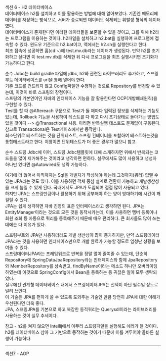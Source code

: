 섹션 6 - H2 데이터베이스  
데이터베이스 h2를 설치하고 이를 활용하는 방법에 대해 알아보았다. 기존엔 메모리에 데이터를 저장하는 방식으로, 서버가 종료되면 데이터도 삭제되는 휘발성 형식의 데이터였다.  
데이터베이스가 존재한다면 이러한 데이터들을 보존할 수 있을 것이고, 그를 위해 h2라는 프로그램을 이용하는 것이다. h2파일을 설치하고 h2.bat을 실행하여 프로그램에 접속할 수 있다. 윈도우 기준으로 h2.bat이고, 맥에서는 h2.sh를 실행한다고 한다.  
최초 접속에 성공하면 홈(cd ~)에 test.mv.db라는 데이터가 생성된다. 만약 h2를 초기화하고 싶다면 이 test.mv.db를 삭제한 뒤 다시 프로그램을 최초 실행시키면 초기화가 가능하다고 한다.  

순수 Jdbc는 build gradle 파일에 jdbc, h2와 관련된 라이브러리도 추가하고, 스프링부트 데이터베이스를 url을 통해 넣어야 한다.  
기존 코드를 건드리지 않고 Config파일만 수정하는 것으로 Repository를 변경할 수 있는데, 이것이 바로 스프링의 장점이다.  
스프링의 기본언어인 자바의 인터페이스 기능을 잘 활용한다면 OCP(개방폐쇄원칙)을 구현할 수 있다.  
Test를 할 때 @Aftereach 구문으로 Test가 돌 때마다 입력된 정보를 삭제하는 기능도 있는데, Rollback 기능을 사용하여 테스트를 다 하고 다시 초기상태로 돌아가는 방법도 있을 것이다 --> @Transactional 사용. 이러면 반복실행 테스트도 문제없이 구동된다.  
참고로 Transactional은 Test케이스에서만 동작한다.  
최소단위로 테스트하는 것을 단위테스트, 스프링 컨테이너를 포함하여 테스트하는것을 통합테스트라고 한다. 이왕이면 단위테스트가 더 좋은 경우가 많으니 참고.  

순수 스프링 Jdbc에 이어, 스프링 Jdbc템플릿에 대해 소개하자면 위에서 반복되는 코드들을 많이 제거해주는 것이라고 생각하면 편하다. 실무에서도 많이 사용하고 생성자 하나만 있다면 @Autowired도 생략 가능하다.  

여기에 더 얹어서 아직까지는 Sql을 개발자가 작성해야 하는데 그것까지(쿼리) 없앨 수 있는 JPA라는 것도 있다. 이를 사용하면 객체 중심 설계로 전환이 가능하고 개발생산성을 크게 높일 수 있게 된다. 국내에서도 JPA가 도입되며 점점 많이 사용되고 있다.  
하지만 JPA는 스프링만큼이나 활용하기 위해 공부해야 하는 양이 방대하기에 시간이 꽤 걸릴 수 있다.  
JPA는 쉽게 생각하면 자바 진영의 표준 인터페이스라고 생각하면 된다. JPA는 EntityManager이라는 것으로 모든 것을 동작시키는데, 이를 사용하면 멤버 등록이나 회원 조회 등 자동으로 쿼리를 등록해주기 때문에 매우 편리하다. 큰 회사들도 많이 쓰는데에는 다 이유가 있다.  

스프링부트와 JPA만 사용하더라도 개발 생산성이 많이 증가하지만, 만약 스프링데이터 JPA라는 것을 사용하면 인터페이스만으로 개발 완료가 가능할 정도로 엄청난 상황을 보여줄 수 있다.  
스프링데이터JPA라는 프레임워크로 반복을 정말 많이 줄여줄 수 있는데, 단순히 Repository에 SpringDataJpaRepository라는 인터페이스와 함께 JpaRepository와 MemberRepository를 상속받고, findByName이라는 메소드 하나만 오버라이딩하였는데 이것으로 SpringConfig에서 Bean을 등록하는 등 귀찮은 일이 모두 생략되었다.  
실무에선 관계형 데이터베이스 내에서 스프링데이터JPA는 선택이 아닌 필수일 정도로 널리 쓰인다.  
이 기술은 JPA를 편하게 쓸 수 있도록 도와주는 기술인 만큼 당연히 JPA에 대한 이해가 우선된다면 더욱 좋다.  
JPA, 스프링JPA를 기본으로 하고 복잡한 동적쿼리는 Querysdl이라는 라이브러리를 사용하는 것이 실무 추세이다.  

참고 - h2를 켜지 않으면 Intellij에서 아무리 스프링파일을 실행해도 에러가 뜰 것이다. h2를 데이터베이스 삼아 그 기반으로 동작하는 것이기 때문에 이를 켜두어야 올바른 실행이 가능하다.  

-----------------------------------------------------------------------  

섹션7 - AOP  
